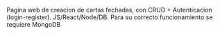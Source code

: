 Pagina web de creacion de cartas fechadas, con CRUD + Autenticacion (login-register). JS/React/Node/DB. Para su correcto funcionamiento se requiere MongoDB

